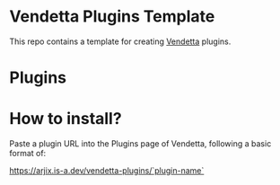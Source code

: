 # Vendetta Plugins Template
This repo contains a template for creating [Vendetta](https://github.com/vendetta-mod/Vendetta) plugins.

# Plugins

<!-- PLUGINS-START -->
<!-- PLUGINS-END -->

# How to install?
Paste a plugin URL into the Plugins page of Vendetta, following a basic format of:

https://arjix.is-a.dev/vendetta-plugins/`plugin-name`